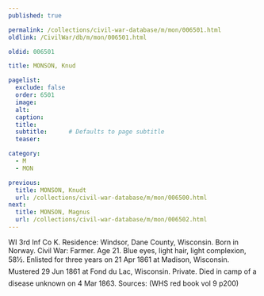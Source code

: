 ```yaml
---
published: true

permalink: /collections/civil-war-database/m/mon/006501.html
oldlink: /CivilWar/db/m/mon/006501.html

oldid: 006501

title: MONSON, Knud

pagelist:
  exclude: false
  order: 6501
  image: 
  alt:
  caption:
  title:
  subtitle:      # Defaults to page subtitle
  teaser:

category: 
  - M 
  - MON

previous:
  title: MONSON, Knudt
  url: /collections/civil-war-database/m/mon/006500.html  
next:
  title: MONSON, Magnus
  url: /collections/civil-war-database/m/mon/006502.html   
---
```

WI 3rd Inf Co K. Residence: Windsor, Dane County, Wisconsin. Born in Norway. Civil War: Farmer. Age 21. Blue eyes, light hair, light complexion, 5&#146;8&frac12;&#148;. Enlisted for three years on 21 Apr 1861 at Madison, Wisconsin. Mustered 29 Jun 1861 at Fond du Lac, Wisconsin. Private. Died in camp of &#147;a disease unknown&#148; on 4 Mar 1863. Sources: (WHS red book vol 9 p200)